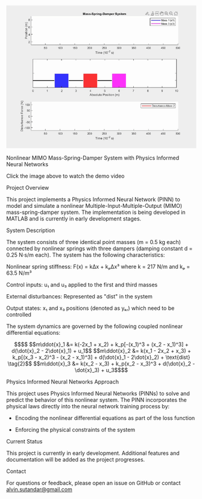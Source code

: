 ![Mass Spring Damper Animation](3c8332237d0380.gif)

Nonlinear MIMO Mass-Spring-Damper System with Physics Informed Neural Networks

Click the image above to watch the demo video

Project Overview

This project implements a Physics Informed Neural Network (PINN) to model and simulate a nonlinear Multiple-Input-Multiple-Output (MIMO) mass-spring-damper system. The implementation is being developed in MATLAB and is currently in early development stages.

System Description

The system consists of three identical point masses (m = 0.5 kg each) connected by nonlinear springs with three dampers (damping constant d = 0.25 N·s/m each). The system has the following characteristics:

Nonlinear spring stiffness: F(x) = kΔx + kₚΔx³ where k = 217 N/m and kₚ = 63.5 N/m³

Control inputs: u₁ and u₃ applied to the first and third masses

External disturbances: Represented as "dist" in the system

Output states: x₁ and x₃ positions (denoted as yₖᵣ) which need to be controlled

The system dynamics are governed by the following coupled nonlinear differential equations:

```math
$$
$$m\ddot{x}_1 &= k(-2x_1 + x_2) + k_p[-(x_1)^3 + (x_2 - x_1)^3] + d(\dot{x}_2 - 2\dot{x}_1) + u_1$$
$$m\ddot{x}_2 &= k(x_1 - 2x_2 + x_3) + k_p[(x_3 - x_2)^3 - (x_2 - x_1)^3] + d(\dot{x}_1 - 2\dot{x}_2) + \text{dist} \tag{2}$$
$$m\ddot{x}_3 &= k(x_2 - x_3) + k_p(x_2 - x_3)^3 + d(\dot{x}_2 - \dot{x}_3) + u_3$$
```

Physics Informed Neural Networks Approach

This project uses Physics Informed Neural Networks (PINNs) to solve and predict the behavior of this nonlinear system. The PINN incorporates the physical laws directly into the neural network training process by:

- Encoding the nonlinear differential equations as part of the loss function

- Enforcing the physical constraints of the system

Current Status

This project is currently in early development. Additional features and documentation will be added as the project progresses.

Contact

For questions or feedback, please open an issue on GitHub or contact alvin.sutandar@gmail.com
